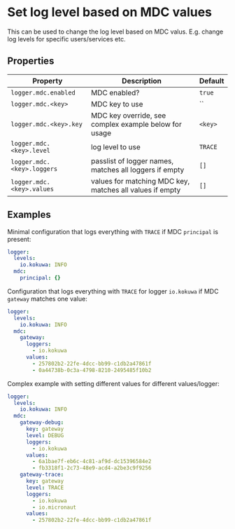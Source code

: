 # Set log level based on MDC values

This can be used to change the log level based on MDC valus. E.g. change log levels for specific users/services etc.

## Properties

Property | Description | Default
-------- | ----------- | -------
`logger.mdc.enabled` | MDC enabled? | `true`
`logger.mdc.<key>` | MDC key to use | ``
`logger.mdc.<key>.key` | MDC key override, see complex example below for usage | `<key>`
`logger.mdc.<key>.level` | log level to use | `TRACE`
`logger.mdc.<key>.loggers` | passlist of logger names, matches all loggers if empty | `[]`
`logger.mdc.<key>.values` | values for matching MDC key, matches all values if empty | `[]`

## Examples

Minimal configuration that logs everything with `TRACE` if MDC `principal` is present:

```yaml
logger:
  levels:
    io.kokuwa: INFO
  mdc:
    principal: {}
```

Configuration that logs everything with `TRACE` for logger `io.kokuwa` if MDC `gateway` matches one value:

```yaml
logger:
  levels:
    io.kokuwa: INFO
  mdc:
    gateway:
      loggers:
        - io.kokuwa
      values:
        - 257802b2-22fe-4dcc-bb99-c1db2a47861f
        - 0a44738b-0c3a-4798-8210-2495485f10b2
```

Complex example with setting different values for different values/logger:

```yaml
logger:
  levels:
    io.kokuwa: INFO
  mdc:
    gateway-debug:
      key: gateway
      level: DEBUG
      loggers:
        - io.kokuwa
      values:
        - 6a1bae7f-eb6c-4c81-af9d-dc15396584e2
        - fb3318f1-2c73-48e9-acd4-a2be3c9f9256
    gateway-trace:
      key: gateway
      level: TRACE
      loggers:
        - io.kokuwa
        - io.micronaut
      values:
        - 257802b2-22fe-4dcc-bb99-c1db2a47861f
```
